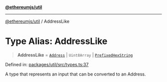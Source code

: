 [**@ethereumjs/util**](../README.md)

***

[@ethereumjs/util](../README.md) / AddressLike

# Type Alias: AddressLike

> **AddressLike** = [`Address`](../classes/Address.md) \| `Uint8Array` \| [`PrefixedHexString`](PrefixedHexString.md)

Defined in: [packages/util/src/types.ts:37](https://github.com/ethereumjs/ethereumjs-monorepo/blob/master/packages/util/src/types.ts#L37)

A type that represents an input that can be converted to an Address.
